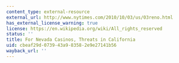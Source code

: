 ```yaml
---
content_type: external-resource
external_url: http://www.nytimes.com/2010/10/03/us/03reno.html
has_external_license_warning: true
license: https://en.wikipedia.org/wiki/All_rights_reserved
status: ''
title: For Nevada Casinos, Threats in California
uid: cbeaf29d-0739-43a9-8358-2e9e27141b56
wayback_url: ''
---
```

